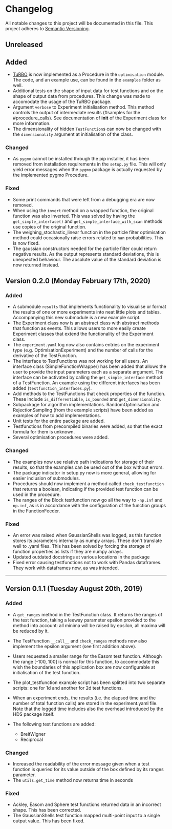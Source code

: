# Changelog

All notable changes to this project will be documented in this file.
This project adheres to [Semantic Versioning](http://semver.org/).

## Unreleased

## Added

* [TuRBO](https://github.com/uber-research/TuRBO) is now implemented as a
  Procedure in the `optimisation` module. The code, and an example use, can be
  found in the `examples` folder as well.
* Additional tests on the shape of input data for test functions and on the
  shape of output data from procedures. This change was made to accomodate the
  usage of the TuRBO package.
* Argument `verbose` to Experiment initialisation method. This method controls
  the output of intermediate results (#samples for the #procedure_calls). See
  documentation of __init__ of the Experiment class for more information.
* The dimensionality of hidden `TestFunction`s can now be changed with the
  `dimensionality` argument at initialisation of the class.

### Changed

* As `pygmo` cannot be installed through the pip installer, it has been
  removed from installation requirements in the `setup.py` file. This will only
  yield error messages when the `pygmo` package is actually requested by the
  implemented pygmo Procedure.

### Fixed

* Some print commands that were left from a debugging era are now removed.
* When using the `invert` method on a wrapped function, the original function
  was also inverted. This was solved by having the `get_simple_interface()`
  and `get_simple_interface_with_scan` methods use copies of the original
  function.
* The weighing_stochastic_linear function in the particle filter optimisation
  method could occasionally raise errors related to `nan` probabilities. This
  is now fixed.
* The gaussian constructors needed for the particle filter could return negative
  results. As the output represents standard deviations, this is unexpected
  behaviour. The absolute value of the standard deviation is now returned
  instead.

## Version 0.2.0 (Monday February 17th, 2020)

### Added

* A submodule `results` that implements functionality to visualise or format
  the results of one or more experiments into neat little plots and tables.
  Accompanying this new submodule is a new example script.
* The Experiment class now is an abstract class with abstract methods that
  function as events. This allows users to more easily create Experiment
  classes that extend the functionality of the Experiment class.
* The `experiment.yaml` log now also contains entries on the experiment type
  (e.g. OptimisationExperiment) and the number of calls for the derivative
  of the TestFunction.
* The interface to TestFunctions was not working for all users. An interface
  class (SimpleFunctionWrapper) has been added that allows the user to provide
  the input parameters each as a separate argument. The interface can be
  activated by calling the `get_simple_interface` method of a TestFunction. An
  example using the different interfaces has been added
  (`testfunction_interfaces.py`).
* Add methods to the TestFunctions that check properties of the function. These
  include `is_differentiable`, `is_bounded` and `get_dimensionality`.
* Subpackage for algorithm implementations. RandomOptimisation and
  RejectionSampling (from the example scripts) have been added as examples of
  how to add implementations.
* Unit tests for the entire package are added.
* Testfunctions from precompiled binaries were added, so that the exact
  formula for them is unknown.
* Several optimisation procedures were added.

### Changed

* The examples now use relative path indications for storage of their results,
  so that the examples can be used out of the box without errors.
* The package indicator in setup.py now is more general, allowing for easier
  inclusion of submodules.
* Procedures should now implement a method called `check_testfunction` that
  returns a boolean, indicating if the provided test function can be used in
  the procedure.
* The ranges of the Block testfunction now go all the way to `-np.inf` and 
  `np.inf`, as is in accordance with the configuration of the function groups
  in the FunctionFeeder.

### Fixed

* An error was raised when GaussianShells was logged, as this function stores
  its parameters internally as numpy arrays. These don't translate well to
  .yaml files. This has been solved by forcing the storage of function 
  properties as lists if they are numpy arrays.
* Updated outdated docstrings at various locations in the package
* Fixed error causing testfunctions not to work with Pandas dataframes. They
  work with dataframes now, as was intended.
  
---

## Version 0.1.1 (Tuesday August 20th, 2019)

### Added

* A `get_ranges` method in the TestFunction class. It returns the ranges of the
  test function, taking a leeway parameter epsilon provided to the method into
  account: all minima will be raised by epsilon, all maxima will be reduced by
  it.
* The TestFunction `__call__` and `check_ranges` methods now also implement the
  epsilon argument (see first addition above).
* Users requested a smaller range for the Easom test function. Although the
  range [-100, 100] is normal for this function, to accommodate this wish the
  boundaries of this application box are now configurable at initialisation
  of the test function.
* The plot_testfunction example script has been splitted into two separate
  scripts: one for 1d and another for 2d test functions.
* When an experiment ends, the results (i.e. the elapsed time and the number
  of total function calls) are stored in the experiment.yaml file. Note that
  the logged time includes also the overhead introduced by the HDS package
  itself.
* The following test functions are added:

  * BreitWigner
  * Reciprocal

### Changed

* Increased the readability of the error message given when a test function is
  queried for its value outside of the box defined by its ranges parameter.
* The `utils.get_time` method now returns time in seconds

### Fixed

* Ackley, Easom and Sphere test functions returned data in an incorrect shape.
  This has been corrected.
* The GaussianShells test function mapped multi-point input to a single output
  value. This has been fixed.
